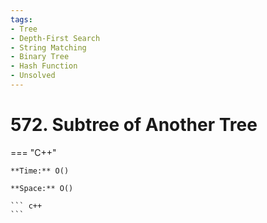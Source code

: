 ```yaml
---
tags:
- Tree
- Depth-First Search
- String Matching
- Binary Tree
- Hash Function
- Unsolved
---
```



# 572. Subtree of Another Tree

=== "C++"

    **Time:** O()

    **Space:** O()

    ``` c++
    ```
